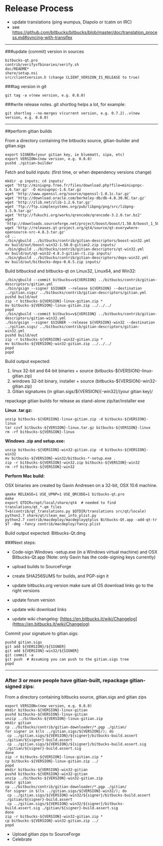 Release Process
====================

* update translations (ping wumpus, Diapolo or tcatm on IRC)
* see https://github.com/bitbucks/bitbucks/blob/master/doc/translation_process.md#syncing-with-transifex

* * *

###update (commit) version in sources


	bitbucks-qt.pro
	contrib/verifysfbinaries/verify.sh
	doc/README*
	share/setup.nsi
	src/clientversion.h (change CLIENT_VERSION_IS_RELEASE to true)

###tag version in git

	git tag -a v(new version, e.g. 0.8.0)

###write release notes. git shortlog helps a lot, for example:

	git shortlog --no-merges v(current version, e.g. 0.7.2)..v(new version, e.g. 0.8.0)

* * *

##perform gitian builds

 From a directory containing the bitbucks source, gitian-builder and gitian.sigs
  
	export SIGNER=(your gitian key, ie bluematt, sipa, etc)
	export VERSION=(new version, e.g. 0.8.0)
	pushd ./gitian-builder

 Fetch and build inputs: (first time, or when dependency versions change)

	mkdir -p inputs; cd inputs/
	wget 'http://miniupnp.free.fr/files/download.php?file=miniupnpc-1.6.tar.gz' -O miniupnpc-1.6.tar.gz
	wget 'http://www.openssl.org/source/openssl-1.0.1c.tar.gz'
	wget 'http://download.oracle.com/berkeley-db/db-4.8.30.NC.tar.gz'
	wget 'http://zlib.net/zlib-1.2.6.tar.gz'
	wget 'ftp://ftp.simplesystems.org/pub/libpng/png/src/libpng-1.5.9.tar.gz'
	wget 'http://fukuchi.org/works/qrencode/qrencode-3.2.0.tar.bz2'
	wget 'http://downloads.sourceforge.net/project/boost/boost/1.50.0/boost_1_50_0.tar.bz2'
	wget 'http://releases.qt-project.org/qt4/source/qt-everywhere-opensource-src-4.8.3.tar.gz'
	cd ..
	./bin/gbuild ../bitbucks/contrib/gitian-descriptors/boost-win32.yml
	mv build/out/boost-win32-1.50.0-gitian2.zip inputs/
	./bin/gbuild ../bitbucks/contrib/gitian-descriptors/qt-win32.yml
	mv build/out/qt-win32-4.8.3-gitian-r1.zip inputs/
	./bin/gbuild ../bitbucks/contrib/gitian-descriptors/deps-win32.yml
	mv build/out/bitbucks-deps-0.0.5.zip inputs/

 Build bitbucksd and bitbucks-qt on Linux32, Linux64, and Win32:
  
	./bin/gbuild --commit bitbucks=v${VERSION} ../bitbucks/contrib/gitian-descriptors/gitian.yml
	./bin/gsign --signer $SIGNER --release ${VERSION} --destination ../gitian.sigs/ ../bitbucks/contrib/gitian-descriptors/gitian.yml
	pushd build/out
	zip -r bitbucks-${VERSION}-linux-gitian.zip *
	mv bitbucks-${VERSION}-linux-gitian.zip ../../../
	popd
	./bin/gbuild --commit bitbucks=v${VERSION} ../bitbucks/contrib/gitian-descriptors/gitian-win32.yml
	./bin/gsign --signer $SIGNER --release ${VERSION}-win32 --destination ../gitian.sigs/ ../bitbucks/contrib/gitian-descriptors/gitian-win32.yml
	pushd build/out
	zip -r bitbucks-${VERSION}-win32-gitian.zip *
	mv bitbucks-${VERSION}-win32-gitian.zip ../../../
	popd
	popd

  Build output expected:

  1. linux 32-bit and 64-bit binaries + source (bitbucks-${VERSION}-linux-gitian.zip)
  2. windows 32-bit binary, installer + source (bitbucks-${VERSION}-win32-gitian.zip)
  3. Gitian signatures (in gitian.sigs/${VERSION}[-win32]/(your gitian key)/

repackage gitian builds for release as stand-alone zip/tar/installer exe

**Linux .tar.gz:**

	unzip bitbucks-${VERSION}-linux-gitian.zip -d bitbucks-${VERSION}-linux
	tar czvf bitbucks-${VERSION}-linux.tar.gz bitbucks-${VERSION}-linux
	rm -rf bitbucks-${VERSION}-linux

**Windows .zip and setup.exe:**

	unzip bitbucks-${VERSION}-win32-gitian.zip -d bitbucks-${VERSION}-win32
	mv bitbucks-${VERSION}-win32/bitbucks-*-setup.exe .
	zip -r bitbucks-${VERSION}-win32.zip bitbucks-${VERSION}-win32
	rm -rf bitbucks-${VERSION}-win32

**Perform Mac build:**

  OSX binaries are created by Gavin Andresen on a 32-bit, OSX 10.6 machine.

	qmake RELEASE=1 USE_UPNP=1 USE_QRCODE=1 bitbucks-qt.pro
	make
	export QTDIR=/opt/local/share/qt4  # needed to find translations/qt_*.qm files
	T=$(contrib/qt_translations.py $QTDIR/translations src/qt/locale)
	python2.7 share/qt/clean_mac_info_plist.py
	python2.7 contrib/macdeploy/macdeployqtplus Bitbucks-Qt.app -add-qt-tr $T -dmg -fancy contrib/macdeploy/fancy.plist

 Build output expected: Bitbucks-Qt.dmg

###Next steps:

* Code-sign Windows -setup.exe (in a Windows virtual machine) and
  OSX Bitbucks-Qt.app (Note: only Gavin has the code-signing keys currently)

* upload builds to SourceForge

* create SHA256SUMS for builds, and PGP-sign it

* update bitbucks.org version
  make sure all OS download links go to the right versions

* update forum version

* update wiki download links

* update wiki changelog: [https://en.bitbucks.it/wiki/Changelog](https://en.bitbucks.it/wiki/Changelog)

Commit your signature to gitian.sigs:

	pushd gitian.sigs
	git add ${VERSION}/${SIGNER}
	git add ${VERSION}-win32/${SIGNER}
	git commit -a
	git push  # Assuming you can push to the gitian.sigs tree
	popd

-------------------------------------------------------------------------

### After 3 or more people have gitian-built, repackage gitian-signed zips:

From a directory containing bitbucks source, gitian.sigs and gitian zips

	export VERSION=(new version, e.g. 0.8.0)
	mkdir bitbucks-${VERSION}-linux-gitian
	pushd bitbucks-${VERSION}-linux-gitian
	unzip ../bitbucks-${VERSION}-linux-gitian.zip
	mkdir gitian
	cp ../bitbucks/contrib/gitian-downloader/*.pgp ./gitian/
	for signer in $(ls ../gitian.sigs/${VERSION}/); do
	 cp ../gitian.sigs/${VERSION}/${signer}/bitbucks-build.assert ./gitian/${signer}-build.assert
	 cp ../gitian.sigs/${VERSION}/${signer}/bitbucks-build.assert.sig ./gitian/${signer}-build.assert.sig
	done
	zip -r bitbucks-${VERSION}-linux-gitian.zip *
	cp bitbucks-${VERSION}-linux-gitian.zip ../
	popd
	mkdir bitbucks-${VERSION}-win32-gitian
	pushd bitbucks-${VERSION}-win32-gitian
	unzip ../bitbucks-${VERSION}-win32-gitian.zip
	mkdir gitian
	cp ../bitbucks/contrib/gitian-downloader/*.pgp ./gitian/
	for signer in $(ls ../gitian.sigs/${VERSION}-win32/); do
	 cp ../gitian.sigs/${VERSION}-win32/${signer}/bitbucks-build.assert ./gitian/${signer}-build.assert
	 cp ../gitian.sigs/${VERSION}-win32/${signer}/bitbucks-build.assert.sig ./gitian/${signer}-build.assert.sig
	done
	zip -r bitbucks-${VERSION}-win32-gitian.zip *
	cp bitbucks-${VERSION}-win32-gitian.zip ../
	popd

- Upload gitian zips to SourceForge
- Celebrate 
